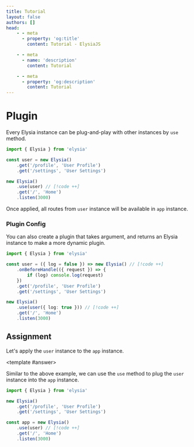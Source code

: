 ```yaml
---
title: Tutorial
layout: false
authors: []
head:
    - - meta
      - property: 'og:title'
        content: Tutorial - ElysiaJS

    - - meta
      - name: 'description'
        content: Tutorial

    - - meta
      - property: 'og:description'
        content: Tutorial
---
```


<script setup lang="ts">
import { Elysia } from 'elysia'

import Editor from '../../../components/xiao/playground/playground.vue'
import DocLink from '../../../components/xiao/doc-link/doc-link.vue'

import { code, testcases } from './data'
</script>

<Editor :code="code" :testcases="testcases">

# Plugin

Every Elysia instance can be plug-and-play with other instances by `use` method.

```typescript
import { Elysia } from 'elysia'

const user = new Elysia()
	.get('/profile', 'User Profile')
	.get('/settings', 'User Settings')

new Elysia()
	.use(user) // [!code ++]
	.get('/', 'Home')
	.listen(3000)
```

Once applied, all routes from `user` instance will be available in `app` instance.

### Plugin Config
You can also create a plugin that takes argument, and returns an Elysia instance to make a more dynamic plugin.

```typescript
import { Elysia } from 'elysia'

const user = ({ log = false }) => new Elysia() // [!code ++]
	.onBeforeHandle(({ request }) => {
		if (log) console.log(request)
	})
	.get('/profile', 'User Profile')
	.get('/settings', 'User Settings')

new Elysia()
	.use(user({ log: true })) // [!code ++]
	.get('/', 'Home')
	.listen(3000)
```

## Assignment

Let's apply the `user` instance to the `app` instance.

<template #answer>

Similar to the above example, we can use the `use` method to plug the `user` instance into the `app` instance.

```typescript
import { Elysia } from 'elysia'

new Elysia()
	.get('/profile', 'User Profile')
	.get('/settings', 'User Settings')

const app = new Elysia()
	.use(user) // [!code ++]
	.get('/', 'Home')
	.listen(3000)
```

</template>

</Editor>

